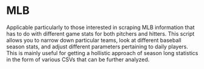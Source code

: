 # MLB
Applicable particularly to those interested in scraping MLB information that has to do with different game stats for both pitchers and hitters. This script allows you to narrow down particular teams, look at different baseball season stats, and adjust different parameters pertaining to daily players. This is mainly useful for getting a hollistic approach of season long statistics in the form of various CSVs that can be further analyzed.
